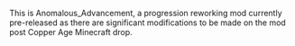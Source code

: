 This is Anomalous_Advancement, a progression reworking mod currently pre-released as there are significant modifications to be made on the mod post Copper Age Minecraft drop.
